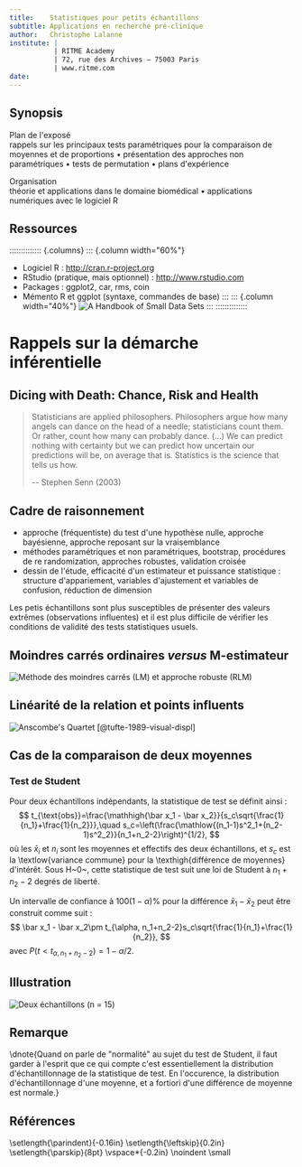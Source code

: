 ```yaml
---
title:    Statistiques pour petits échantillons
subtitle: Applications en recherche pré-clinique
author:   Christophe Lalanne
institute: |
           | RITME Academy
           | 72, rue des Archives – 75003 Paris 
           | www.ritme.com 
date:
---
```



## Synopsis

Plan de l'exposé  
rappels sur les principaux tests paramétriques pour la comparaison de moyennes et de proportions • présentation des approches non paramétriques • tests de permutation • plans d'expérience

Organisation  
théorie et applications dans le domaine biomédical • applications numériques avec le logiciel R

## Ressources

:::::::::::::: {.columns}
::: {.column width="60%"}
- Logiciel R : <http://cran.r-project.org>
- RStudio (pratique, mais optionnel) : <http://www.rstudio.com>
- Packages : ggplot2, car, rms, coin
- Mémento R et ggplot (syntaxe, commandes de base) 
:::
::: {.column width="40%"}
![[A Handbook of Small Data Sets][HSDS]](HSDS.jpg)
:::
::::::::::::::

# Rappels sur la démarche inférentielle

## Dicing with Death: Chance, Risk and Health

> Statisticians are applied philosophers. Philosophers argue how many angels can dance on the head of a needle; statisticians count them. Or rather, count how many can probably dance. (...) We can predict nothing with certainty but we can predict how uncertain our predictions will be, on average that is. Statistics is the science that tells us how.
>
> -- Stephen Senn (2003)

## Cadre de raisonnement

- approche (fréquentiste) du test d'une hypothèse nulle, approche bayésienne, approche reposant sur la vraisemblance
- méthodes paramétriques et non paramétriques, bootstrap, procédures de re randomization, approches robustes, validation croisée
- dessin de l'étude, efficacité d'un estimateur et puissance statistique : structure d'appariement, variables d'ajustement et variables de confusion, réduction de dimension

Les petis échantillons sont plus susceptibles de présenter des valeurs extrêmes (observations influentes) et il est plus difficile de vérifier les conditions de validité des tests statistiques usuels. 

## Moindres carrés ordinaires *versus* M-estimateur

![Méthode des moindres carrés (LM) et approche robuste[^1] (RLM)](fig-anscombe-lrm.png)

[^1]: John Fox & Sanford Weisberg, [Robust Regression](http://users.stat.umn.edu/~sandy/courses/8053/handouts/robust.pdf) (PDF)

## Linéarité de la relation et points influents

![Anscombe's Quartet [@tufte-1989-visual-displ]](fig-anscombe-all.png)

## Cas de la comparaison de deux moyennes

### Test de Student

Pour deux échantillons indépendants, la statistique de test se définit ainsi : 
$$ 
t_{\text{obs}}=\frac{\mathhigh{\bar x_1 - \bar x_2}}{s_c\sqrt{\frac{1}{n_1}+\frac{1}{n_2}}},\quad 
s_c=\left(\frac{\mathlow{(n_1-1)s^2_1+(n_2-1)s^2_2}}{n_1+n_2-2}\right)^{1/2},
$$ 
où les $\bar x_i$ et $n_i$ sont les moyennes et effectifs des deux échantillons, et $s_c$ est la \textlow{variance commune} pour la \texthigh{différence de moyennes} d'intérêt. Sous H~0~, cette statistique de test suit une loi de Student à $n_1+n_2-2$ degrés de liberté.

Un intervalle de confiance à $100(1-\alpha)$\% pour la différence $\bar x_1 - \bar x_2$ peut être construit comme suit : 
$$ \bar x_1 - \bar x_2\pm t_{\alpha, n_1+n_2-2}s_c\sqrt{\frac{1}{n_1}+\frac{1}{n_2}}, $$
avec $P(t<t_{\alpha,n_1+n_2-2})=1-\alpha/2$.

## Illustration

![Deux échantillons (n = 15)](fig-twosample.png)

## Remarque

\dnote{Quand on parle de "normalité" au sujet du test de Student, il faut garder à l'esprit que ce qui compte c'est essentiellement la distribution d'échantillonnage de la statistique de test. En l'occurence, la distribution d'échantillonnage d'une moyenne, et a fortiori d'une différence de moyenne est normale.}

## Références
\setlength{\parindent}{-0.16in}
\setlength{\leftskip}{0.2in}
\setlength{\parskip}{8pt}
\vspace*{-0.2in}
\noindent
\small


[HSDS]: https://www.stat.ncsu.edu/research/sas/sicl/data/
